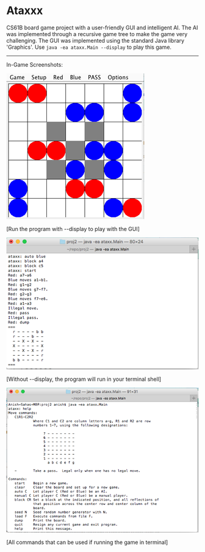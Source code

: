 # Ataxxx
CS61B board game project with a user-friendly GUI and intelligent AI. 
The AI was implemented through a recursive game tree to make 
the game very challenging. The GUI was implemented using 
the standard Java library 'Graphics'. Use `java -ea ataxx.Main --display` to play this game. 

<hr>

In-Game Screenshots:

![Alt text](sampleAtaxxx.png)

[Run the program with --display to play with the GUI]

![Alt text](sampleAtaxxxAI.png)

[Without --display, the program will run in your terminal shell]

![Alt text](sampleAtaxxxHelp.png)

[All commands that can be used if running the game in terminal]

